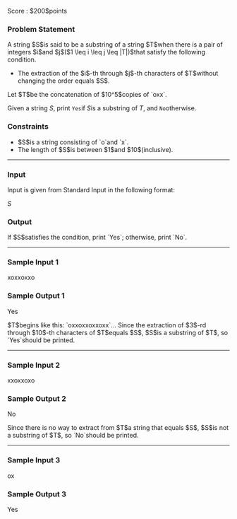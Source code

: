 
<div>

<span>

<span>

<p>
Score : $200$points
</p>

<div>

<section>

### **Problem Statement**

<p>
A string $S$is said to be a substring of a string $T$when there is a pair of integers $i$and $j$($1 \leq i \leq j \leq |T|)$that satisfy the following condition.
</p>

<ul>

<li>
The extraction of the $i$-th through $j$-th characters of $T$without changing the order equals $S$.
</li>

</ul>

<p>
Let $T$be the concatenation of $10^5$copies of `oxx`.

Given a string $S$, print `Yes`if $S$is a substring of $T$, and `No`otherwise.
</p>

</section>

</div>

<div>

<section>

### **Constraints**

<ul>

<li>
$S$is a string consisting of `o`and `x`.
</li>

<li>
The length of $S$is between $1$and $10$(inclusive).
</li>

</ul>

</section>

</div>

---

<div>

<div>

<section>

### **Input**

<p>
Input is given from Standard Input in the following format:
</p>

<div>

$S$
</div>

</section>

</div>

<div>

<section>

### **Output**

<p>
If $S$satisfies the condition, print `Yes`; otherwise, print `No`.
</p>

</section>

</div>

</div>

---

<div>

<section>

### **Sample Input 1**

<div>

xoxxoxxo

</div>

</section>

</div>

<div>

<section>

### **Sample Output 1**

<div>

Yes

</div>

<p>
$T$begins like this: `oxxoxxoxxoxx`...
Since the extraction of $3$-rd through $10$-th characters of $T$equals $S$, $S$is a substring of $T$, so `Yes`should be printed.
</p>

</section>

</div>

---

<div>

<section>

### **Sample Input 2**

<div>

xxoxxoxo

</div>

</section>

</div>

<div>

<section>

### **Sample Output 2**

<div>

No

</div>

<p>
Since there is no way to extract from $T$a string that equals $S$, $S$is not a substring of $T$, so `No`should be printed.
</p>

</section>

</div>

---

<div>

<section>

### **Sample Input 3**

<div>

ox

</div>

</section>

</div>

<div>

<section>

### **Sample Output 3**

<div>

Yes

</div>

</section>

</div>

</span>

</span>

</div>
